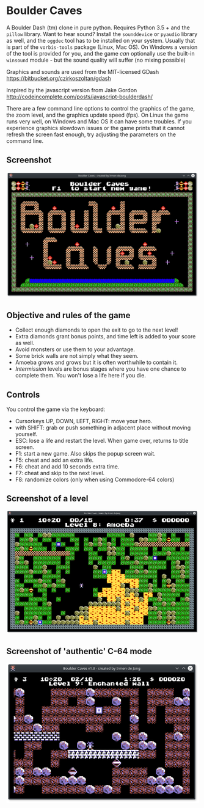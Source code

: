 # Boulder Caves
A Boulder Dash (tm) clone in pure python.
Requires Python 3.5 + and the ``pillow`` library.
Want to hear sound? Install the ``sounddevice`` or ``pyaudio`` library as well, and
the ``oggdec`` tool has to be installed on your system.  Usually that is part of
the ``vorbis-tools`` package (Linux, Mac OS).  On Windows a version of the tool 
is provided for you, and the game *can* optionally use the built-in ``winsound`` module -
but the sound quality will suffer (no mixing possible) 
  

Graphics and sounds are used from the MIT-licensed GDash https://bitbucket.org/czirkoszoltan/gdash

Inspired by the javascript version from Jake Gordon http://codeincomplete.com/posts/javascript-boulderdash/

There are a few command line options to control the graphics of the game, the zoom level,
and the graphics update speed (fps).
On Linux the game runs very well, on Windows and Mac OS it can have some troubles. 
If you experience graphics slowdown issues or the game prints that it cannot refresh
the screen fast enough, try adjusting the parameters on the command line.

## Screenshot

![Boulder Caves title screen](screenshots/screenshot.png?raw=true "Screenshot of the title screen")


## Objective and rules of the game

- Collect enough diamonds to open the exit to go to the next level!
- Extra diamonds grant bonus points, and time left is added to your score as well.
- Avoid monsters or use them to your advantage.
- Some brick walls are not simply what they seem. 
- Amoeba grows and grows but it is often worthwhile to contain it. 
- *Intermission* levels are bonus stages where you have one chance to complete them.
You won't lose a life here if you die.


## Controls

You control the game via the keyboard:

- Cursorkeys UP, DOWN, LEFT, RIGHT: move your hero.
- with SHIFT: grab or push something in adjacent place without moving yourself.
- ESC: lose a life and restart the level. When game over, returns to title screen.
- F1: start a new game. Also skips the popup screen wait.
- F5: cheat and add an extra life.
- F6: cheat and add 10 seconds extra time.
- F7: cheat and skip to the next level.
- F8: randomize colors (only when using Commodore-64 colors)


## Screenshot of a level

![a level](screenshots/screenshot2.png?raw=true "Screenshot of a level in progress")


## Screenshot of 'authentic' C-64 mode

![a level](screenshots/screenshot3.png?raw=true "Screenshot of the game runnig in 'authentic' C-64 mode")

